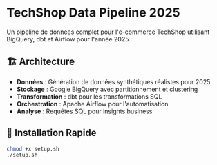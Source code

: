 # TechShop Data Pipeline 2025

Un pipeline de données complet pour l'e-commerce TechShop utilisant BigQuery, dbt et Airflow pour l'année 2025.

## 🏗️ Architecture

- **Données** : Génération de données synthétiques réalistes pour 2025
- **Stockage** : Google BigQuery avec partitionnement et clustering
- **Transformation** : dbt pour les transformations SQL
- **Orchestration** : Apache Airflow pour l'automatisation
- **Analyse** : Requêtes SQL pour insights business

## 🚀 Installation Rapide
```bash
chmod +x setup.sh
./setup.sh
